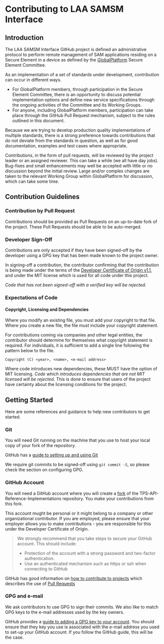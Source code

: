# Contributing to LAA SAMSM Interface

## Introduction

The LAA SAMSM Interface GitHub project is defined an administrative protocol to perform remote management of SAM applications
residing on a Secure Element in a device as defined by the [GlobalPlatform](https://globalplatform.org)
Secure Element Committee.

As an implementation of a set of standards under development, contribution can occur in different ways.

- For GlobalPlatform members, through participation in the Secure Element Committee, there is an
  opportunity to discuss potential implementation options and define new service specifications through the
  ongoing activities of the Committee and its Working Groups.
- For anyone, including GlobalPlatform members, participation can take place through the GitHub Pull Request
  mechanism, subject to the rules outlined in this document.

Because we are trying to develop production quality implementations of multiple standards, there is a strong
preference towards contributions that do not deviate from the standards in question, as well as for good
documentation, examples and test cases where appropriate.

Contributions, in the form of pull requests, will be reviewed by the project leader or an assigned reviewer. This
can take a while (we all have day jobs). Bug-fixes and small enhancements may well be accepted with little or no
discussion beyond the initial review. Large and/or complex changes are taken to the relevant Working Group within
GlobalPlatform for discussion, which can take some time.

## Contribution Guidelines

### Contribution by Pull Request

Contributions should be provided as Pull Requests on an up-to-date fork of the project. These Pull Requests should
be able to be auto-merged.

### Developer Sign-Off

Contributions are only accepted if they have been signed-off by the developer using a GPG key that has been made
known to the project owner.

In signing-off a contribution, the contributor confirming that the contribution is being made under the terms of the
[Developer Certificate of Origin v1.1](https://developercertificate.org), and under the MIT license which is used for
all code under this project.

*Code that has not been signed-off with a verified key will be rejected.*

### Expectations of Code

#### Copyright, Licensing and Dependencies

Where you modify an existing file, you must add your copyright to that file. Where you create a new file, the
file must include your copyright statement.

For contributions coming via companies and other legal entities, the contributor should determine for themselves what
copyright statement is required. For individuals, it is sufficient to add a single line following the pattern below to
the file. 

```
Copyright (C) <year>, <name>, <e-mail address>
```

Where code introduces new dependencies, these MUST have the option of MIT licensing. *Code which introduces
dependencies that are not MIT licensed will be rejected*. This is done to ensure that users of the project have
certainty about the licensing conditions for the project.

## Getting Started

Here are some references and guidance to help new contributors to get started.

### Git

You will need Git running on the machine that you use to host your local copy of your fork of the repository.

GitHub has a [guide to setting up and using Git](https://docs.github.com/en/get-started/quickstart/set-up-git)

We require git commits to be signed-off using `git commit -S`, so please check the section on configuring GPG.

### GitHub Account

You will need a GitHub account where you will create a [fork](https://docs.github.com/en/get-started/quickstart/fork-a-repo) of 
the TPS-API-Reference-Implementations repository. You make your contributions from this fork.

This account mught be personal or it might belong to a company or other organizational contributor. If you are
employed, please ensure that your employer allows you to make contributions - you are responsible for this under
the Developer Certificate of Origin.

> We strongly recommend that you take steps to secure your GitHub account. This should include:
> 
> - Protection of the account with a strong password and two-factor authentication.
> - Use an authenticated mechanism such as https or ssh when connecting to GitHub

GitHub has good information on [how to contribute to projects](https://docs.github.com/en/get-started/quickstart/contributing-to-projects)
which describes the use of [Pull Requests](https://docs.github.com/en/get-started/quickstart/contributing-to-projects#making-a-pull-request)

### GPG and e-mail

We ask contributors to use GPG to sign their commits. We also like to match GPG keys to the e-mail addresses used
by the key owners.

GitHub provides a [guide to adding a GPG key to your account](https://docs.github.com/en/authentication/managing-commit-signature-verification/adding-a-gpg-key-to-your-github-account).
You should ensure that they key you use is associated with the e-mail address you used to set-up your GitHub account.
If you follow the GitHub guide, this will be the case.
